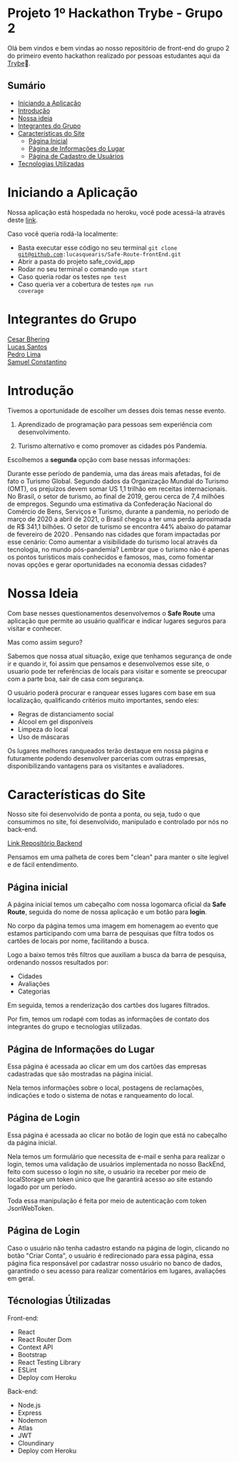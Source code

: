 # Projeto 1º Hackathon Trybe - Grupo 2

Olá bem vindos e bem vindas ao nosso repositório de front-end do grupo 2 do primeiro evento hackathon realizado por pessoas estudantes aqui da [Trybe](https://www.betrybe.com/):rocket:.

## Sumário

- [Iniciando a Aplicação](#initapp)
- [Introdução](#introducao)
- [Nossa ideia](#ideia)
- [Integrantes do Grupo](#grupo)
- [Características do Site](#caracteristicas)
  - [Página Inicial](#home-page)
  - [Página de Informações do Lugar](#partner-page)
  - [Página de Cadastro de Usuários](#create-account-page)
- [Tecnologias Utilizadas](#tecnologies)

# <a name="initapp"></a> Iniciando a Aplicação

Nossa aplicação está hospedada no heroku, você pode acessá-la através deste [link](https://grupo2-frontend.herokuapp.com/).

Caso você queria rodá-la localmente:

- Basta executar esse código no seu terminal <code>git clone git@github.com:lucasquearis/Safe-Route-frontEnd.git</code>
- Abrir a pasta do projeto safe_covid_app
- Rodar no seu terminal o comando <code>npm start</code>
- Caso queria rodar os testes <code>npm test</code>
- Caso queria ver a cobertura de testes <code>npm run coverage</code>

# <a name="grupo"></a> Integrantes do Grupo

[Cesar Bhering](https://github.com/cesarbhering)\
[Lucas Santos](https://github.com/lucasquearis)\
[Pedro Lima](https://github.com/lima08)\
[Samuel Constantino](https://github.com/samuel-constantino)

# <a name="introducao"></a> Introdução

Tivemos a oportunidade de escolher um desses dois temas nesse evento.

1. Aprendizado de programação para pessoas sem experiência com
desenvolvimento.

2. Turismo alternativo e como promover as cidades pós Pandemia.

Escolhemos a **segunda** opção com base nessas informações:

Durante esse período de pandemia, uma das áreas mais afetadas, foi de
fato o Turismo Global. Segundo dados da Organização Mundial do
Turismo (OMT), os prejuízos devem somar US 1,1 trilhão em receitas
internacionais. No Brasil, o setor de turismo, ao final de 2019, gerou
cerca de 7,4 milhões de empregos.
Segundo uma estimativa da Confederação Nacional do Comércio de
Bens, Serviços e Turismo, durante a pandemia, no período de março de
2020 a abril de 2021, o Brasil chegou a ter uma perda aproximada de
R$ 341,1 bilhões.
O setor de turismo se encontra 44% abaixo do patamar de fevereiro de
2020 . Pensando nas cidades que foram impactadas por esse cenário:
Como aumentar a visibilidade do turismo local através da tecnologia, no
mundo pós-pandemia?  Lembrar que o turismo não é apenas os pontos
turísticos mais conhecidos e famosos, mas, como fomentar novas opções
e gerar oportunidades na economia dessas cidades?

# <a name="ideia"></a> Nossa Ideia

Com base nesses questionamentos desenvolvemos o **Safe Route** uma aplicação que permite ao usuário qualificar e indicar lugares seguros para visitar e conhecer.

Mas como assim seguro?

Sabemos que nossa atual situação, exige que tenhamos segurança de onde ir e quando ir, foi assim que pensamos e desenvolvemos esse site, o usuario pode ter referências de locais para visitar e somente se preocupar com a parte boa, sair de casa com segurança.

O usuário poderá procurar e ranquear esses lugares com base em sua localização, qualificando critérios muito importantes, sendo eles:

- Regras de distanciamento social
- Álcool em gel disponíveis
- Limpeza do local
- Uso de máscaras

Os lugares melhores ranqueados terão destaque em nossa página e futuramente podendo desenvolver parcerias com outras empresas, disponibilizando vantagens para os visitantes e avaliadores.

# <a name="caracteristicas"></a> Características do Site

Nosso site foi desenvolvido de ponta a ponta, ou seja, tudo o que consumimos no site, foi desenvolvido, manipulado e controlado por nós no back-end.

[Link Repositório Backend](https://github.com/samuel-constantino/hackathon-trybe/tree/dev)

Pensamos em uma palheta de cores bem "clean" para manter o site legível e de fácil entendimento.

## <a name="home-page"></a> Página inicial

A página inicial temos um cabeçalho com nossa logomarca oficial da **Safe Route**, seguida do nome de nossa aplicação e um botão para **login**.

No corpo da página temos uma imagem em homenagem ao evento que estamos participando com uma barra de pesquisas que filtra todos os cartões de locais por nome, facilitando a busca.

Logo a baixo temos três filtros que auxiliam a busca da barra de pesquisa, ordenando nossos resultados por:

- Cidades
- Avaliações
- Categorias

Em seguida, temos a renderização dos cartões dos lugares filtrados.

Por fim, temos um rodapé com todas as informações de contato dos integrantes do grupo e tecnologias utilizadas.

## <a name="partner-page"></a> Página de Informações do Lugar

Essa página é acessada ao clicar em um dos cartões das empresas cadastradas que são mostradas na página inicial.

Nela temos informações sobre o local, postagens de reclamações, indicações e todo o sistema de notas e ranqueamento do local.

## <a name="login-page"></a> Página de Login

Essa página é acessada ao clicar no botão de login que está no cabeçalho da página inicial.

Nela temos um formulário que necessita de e-mail e senha para realizar o login, temos uma validação de usuários implementada no nosso BackEnd, feito com sucesso o login no site, o usuário ira receber por meio de localStorage um token único que lhe garantirá acesso ao site estando logado por um período.

Toda essa manipulação é feita por meio de autenticação com token JsonWebToken.

## <a name="create-account-page"></a> Página de Login

Caso o usuário não tenha cadastro estando na página de login, clicando no botão "Criar Conta", o usuário é redirecionado para essa página, essa página fica responsável por cadastrar nosso usuário no banco de dados, garantindo o seu acesso para realizar comentários em lugares, avaliações em geral.

## <a name="tecnologies"></a> Técnologias Útilizadas

Front-end:

- React
- React Router Dom
- Context API
- Bootstrap
- React Testing Library
- ESLint
- Deploy com Heroku

Back-end:

- Node.js
- Express
- Nodemon
- Atlas
- JWT
- Cloundinary
- Deploy com Heroku
